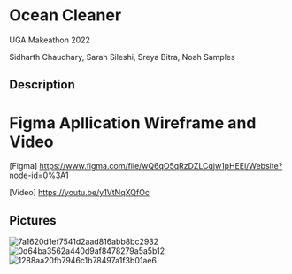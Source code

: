 # Ocean Cleaner

UGA Makeathon 2022

Sidharth Chaudhary, Sarah Sileshi, Sreya Bitra, Noah Samples

## Description 



# Figma Apllication Wireframe and Video

[Figma] <https://www.figma.com/file/wQ6qO5qRzDZLCqjw1pHEEi/Website?node-id=0%3A1>

[Video] <https://youtu.be/y1VtNqXQfOc>

## Pictures
![7a1620d1ef7541d2aad816abb8bc2932](https://user-images.githubusercontent.com/74881981/193477706-f1e15b9f-4422-48be-90b1-a14d45150603.jpeg)
![0d64ba3562a440d9af8478279a5a5b12](https://user-images.githubusercontent.com/74881981/193477708-a0fb7b8a-a485-4062-9b32-84f30d1a5be0.jpeg)
![1288aa20fb7946c1b78497a1f3b01ae6](https://user-images.githubusercontent.com/74881981/193477710-ace7c043-2d69-4322-a09c-92621f8a639b.jpeg)
